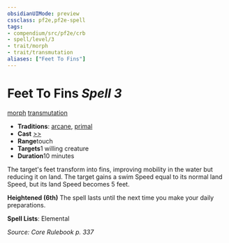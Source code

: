 ```yaml
---
obsidianUIMode: preview
cssclass: pf2e,pf2e-spell
tags:
- compendium/src/pf2e/crb
- spell/level/3
- trait/morph
- trait/transmutation
aliases: ["Feet To Fins"]
---
```

# Feet To Fins *Spell 3*   
[morph](../../rules/traits/morph.md)  [transmutation](../../rules/traits/transmutation.md)  

- **Traditions**: [arcane](../../rules/traits/arcane.md), [primal](../../rules/traits/primal.md)
- **Cast** [>>](../../rules/core-rulebook/chapter-9-playing-the-game.md#Actions "Two-Action") 
- **Range**touch
- **Targets**1 willing creature
- **Duration**10 minutes

The target's feet transform into fins, improving mobility in the water but reducing it on land. The target gains a swim Speed equal to its normal land Speed, but its land Speed becomes 5 feet.

**Heightened (6th)** The spell lasts until the next time you make your daily preparations.

**Spell Lists**: Elemental

*Source: Core Rulebook p. 337*